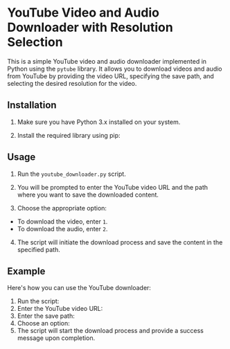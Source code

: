 # YouTube Video and Audio Downloader with Resolution Selection

This is a simple YouTube video and audio downloader implemented in Python using the `pytube` library. It allows you to download videos and audio from YouTube by providing the video URL, specifying the save path, and selecting the desired resolution for the video.

## Installation

1. Make sure you have Python 3.x installed on your system.

2. Install the required library using pip:


## Usage

1. Run the `youtube_downloader.py` script.

2. You will be prompted to enter the YouTube video URL and the path where you want to save the downloaded content.

3. Choose the appropriate option:
- To download the video, enter `1`.
- To download the audio, enter `2`.

4. The script will initiate the download process and save the content in the specified path.

## Example

Here's how you can use the YouTube downloader:

1. Run the script:
2. Enter the YouTube video URL:
3. Enter the save path:
4. Choose an option:
5. The script will start the download process and provide a success message upon completion.
